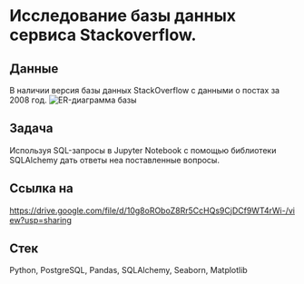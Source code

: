 # Исследование базы данных сервиса Stackoverflow.

## Данные
В наличии версия базы данных StackOverflow с данными о постах за 2008 год.
![ER-диаграмма базы](https://github.com/Kedrynez/Yandex_Practicum/blob/main/SQL/stackoverflow.png)

## Задача
Используя SQL-запросы в Jupyter Notebook с помощью библиотеки SQLAlchemy дать ответы неа поставленные вопросы.


## Ссылка на 
https://drive.google.com/file/d/10g8oROboZ8Rr5CcHQs9CjDCf9WT4rWi-/view?usp=sharing


## Стек
Python, PostgreSQL, Pandas,  SQLAlchemy, Seaborn, Matplotlib  



